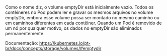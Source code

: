 Como o nome diz, o volume emptyDir está inicialmente vazio. Todos os contêineres no Pod podem ler e gravar os mesmos arquivos no volume emptyDir, embora esse volume possa ser montado no mesmo caminho ou em caminhos diferentes em cada contêiner. Quando um Pod é removido de um nó por qualquer motivo, os dados no emptyDir são eliminados permanentemente.

Documentação: https://kubernetes.io/pt-br/docs/concepts/storage/volumes/#emptydir
